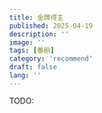 ```yaml
---
title: 金牌得主
published: 2025-04-19
description: ''
image: ''
tags: [番剧]
category: 'recommend'
draft: false 
lang: ''
---
```


TODO: